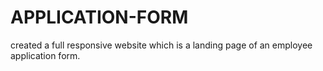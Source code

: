 # APPLICATION-FORM

created a full responsive website which is a landing page of an employee application form.
